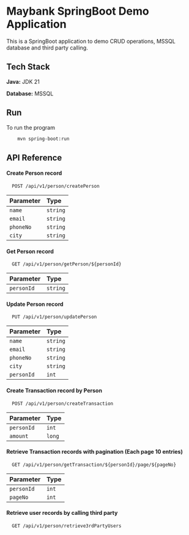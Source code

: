 # Maybank SpringBoot Demo Application

This is a SpringBoot application to demo CRUD operations, MSSQL database and third party calling.

## Tech Stack

**Java:** JDK 21

**Database:** MSSQL

## Run

To run the program

```bash
    mvn spring-boot:run
```

## API Reference

#### Create Person record

```http
  POST /api/v1/person/createPerson
```

| Parameter | Type     |
| :-------- | :------- | 
| `name` | `string` |
| `email` | `string` |
| `phoneNo` | `string` | 
| `city` | `string` |  

#### Get Person record

```http
  GET /api/v1/person/getPerson/${personId}
```

| Parameter | Type     |
| :-------- | :------- | 
| `personId`      | `string` | 

#### Update Person record

```http
  PUT /api/v1/person/updatePerson
```

| Parameter | Type     |
| :-------- | :------- | 
| `name` | `string` |
| `email` | `string` |
| `phoneNo` | `string` | 
| `city` | `string` |  
| `personId` | `int` |  

#### Create Transaction record by Person

```http
  POST /api/v1/person/createTransaction
```

| Parameter | Type     |
| :-------- | :------- | 
| `personId` | `int` |
| `amount` | `long` |

#### Retrieve Transaction records with pagination (Each page 10 entries)

```http
  GET /api/v1/person/getTransaction/${personId}/page/${pageNo}
```

| Parameter | Type     |
| :-------- | :------- | 
| `personId` | `int` |
| `pageNo` | `int` |

#### Retrieve user records by calling third party

```http
  GET /api/v1/person/retrieve3rdPartyUsers
```





